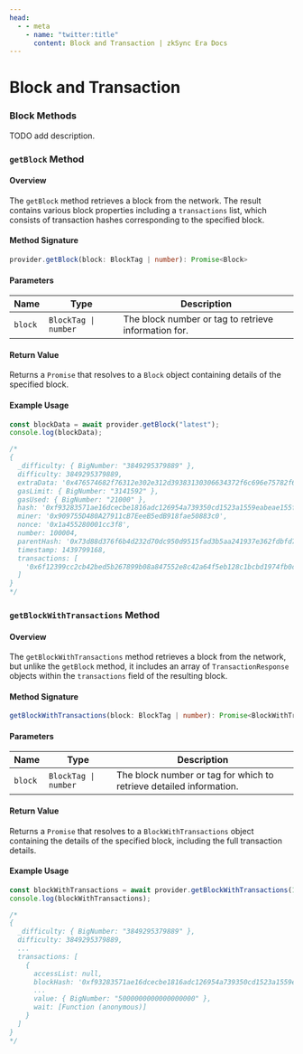 ```yaml
---
head:
  - - meta
    - name: "twitter:title"
      content: Block and Transaction | zkSync Era Docs
---
```


# Block and Transaction

### Block Methods

TODO add description.

### `getBlock` Method

#### Overview

The `getBlock` method retrieves a block from the network. The result contains various block properties including a `transactions` list, which consists of transaction hashes corresponding to the specified block.

#### Method Signature

```typescript
provider.getBlock(block: BlockTag | number): Promise<Block>
```

#### Parameters

| Name    | Type                 | Description                                          |
| ------- | -------------------- | ---------------------------------------------------- |
| `block` | `BlockTag \| number` | The block number or tag to retrieve information for. |

#### Return Value

Returns a `Promise` that resolves to a `Block` object containing details of the specified block.

#### Example Usage

```typescript
const blockData = await provider.getBlock("latest");
console.log(blockData);

/*
{
  _difficulty: { BigNumber: "3849295379889" },
  difficulty: 3849295379889,
  extraData: '0x476574682f76312e302e312d39383130306634372f6c696e75782f676f312e34',
  gasLimit: { BigNumber: "3141592" },
  gasUsed: { BigNumber: "21000" },
  hash: '0xf93283571ae16dcecbe1816adc126954a739350cd1523a1559eabeae155fbb63',
  miner: '0x909755D480A27911cB7EeeB5edB918fae50883c0',
  nonce: '0x1a455280001cc3f8',
  number: 100004,
  parentHash: '0x73d88d376f6b4d232d70dc950d9515fad3b5aa241937e362fdbfd74d1c901781',
  timestamp: 1439799168,
  transactions: [
    '0x6f12399cc2cb42bed5b267899b08a847552e8c42a64f5eb128c1bcbd1974fb0c'
  ]
}
*/
```

### `getBlockWithTransactions` Method

#### Overview

The `getBlockWithTransactions` method retrieves a block from the network, but unlike the `getBlock` method, it includes an array of `TransactionResponse` objects within the `transactions` field of the resulting block.

#### Method Signature

```typescript
getBlockWithTransactions(block: BlockTag | number): Promise<BlockWithTransactions>
```

#### Parameters

| Name    | Type                 | Description                                                         |
| ------- | -------------------- | ------------------------------------------------------------------- |
| `block` | `BlockTag \| number` | The block number or tag for which to retrieve detailed information. |

#### Return Value

Returns a `Promise` that resolves to a `BlockWithTransactions` object containing the details of the specified block, including the full transaction details.

#### Example Usage

```typescript
const blockWithTransactions = await provider.getBlockWithTransactions(100004);
console.log(blockWithTransactions);

/*
{
  _difficulty: { BigNumber: "3849295379889" },
  difficulty: 3849295379889,
  ...
  transactions: [
    {
      accessList: null,
      blockHash: '0xf93283571ae16dcecbe1816adc126954a739350cd1523a1559eabeae155fbb63',
      ...
      value: { BigNumber: "5000000000000000000" },
      wait: [Function (anonymous)]
    }
  ]
}
*/
```
